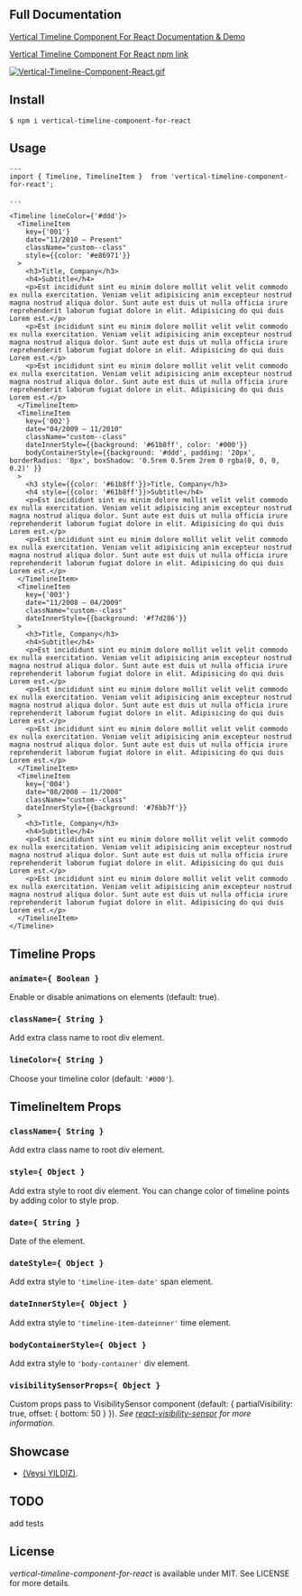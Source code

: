 
## Full Documentation

[Vertical Timeline Component For React Documentation & Demo](https://veysiyildiz.github.io/vertical-timeline-component-for-react/)

[Vertical Timeline Component For React npm link](https://www.npmjs.com/package/vertical-timeline-component-for-react)

[![Vertical-Timeline-Component-React.gif](https://i.postimg.cc/3wZYZ0Kq/Vertical-Timeline-Component-React.gif)](https://postimg.cc/1g4kmtV0)

## Install

```code
$ npm i vertical-timeline-component-for-react
```


## Usage

```code|lang-jsx
---
import { Timeline, TimelineItem }  from 'vertical-timeline-component-for-react';

...

<Timeline lineColor={'#ddd'}>
  <TimelineItem
    key={'001'}
    date="11/2010 – Present"
    className="custom--class"
    style={{color: '#e86971'}}
  >
    <h3>Title, Company</h3>
    <h4>Subtitle</h4>
    <p>Est incididunt sint eu minim dolore mollit velit velit commodo ex nulla exercitation. Veniam velit adipisicing anim excepteur nostrud magna nostrud aliqua dolor. Sunt aute est duis ut nulla officia irure reprehenderit laborum fugiat dolore in elit. Adipisicing do qui duis Lorem est.</p>
    <p>Est incididunt sint eu minim dolore mollit velit velit commodo ex nulla exercitation. Veniam velit adipisicing anim excepteur nostrud magna nostrud aliqua dolor. Sunt aute est duis ut nulla officia irure reprehenderit laborum fugiat dolore in elit. Adipisicing do qui duis Lorem est.</p>
    <p>Est incididunt sint eu minim dolore mollit velit velit commodo ex nulla exercitation. Veniam velit adipisicing anim excepteur nostrud magna nostrud aliqua dolor. Sunt aute est duis ut nulla officia irure reprehenderit laborum fugiat dolore in elit. Adipisicing do qui duis Lorem est.</p>
  </TimelineItem>
  <TimelineItem
    key={'002'}
    date="04/2009 – 11/2010"
    className="custom--class"
    dateInnerStyle={{background: '#61b8ff', color: '#000'}}
    bodyContainerStyle={{background: '#ddd', padding: '20px', borderRadius: '8px', boxShadow: '0.5rem 0.5rem 2rem 0 rgba(0, 0, 0, 0.2)' }}
  >
    <h3 style={{color: '#61b8ff'}}>Title, Company</h3>
    <h4 style={{color: '#61b8ff'}}>Subtitle</h4>
    <p>Est incididunt sint eu minim dolore mollit velit velit commodo ex nulla exercitation. Veniam velit adipisicing anim excepteur nostrud magna nostrud aliqua dolor. Sunt aute est duis ut nulla officia irure reprehenderit laborum fugiat dolore in elit. Adipisicing do qui duis Lorem est.</p>
    <p>Est incididunt sint eu minim dolore mollit velit velit commodo ex nulla exercitation. Veniam velit adipisicing anim excepteur nostrud magna nostrud aliqua dolor. Sunt aute est duis ut nulla officia irure reprehenderit laborum fugiat dolore in elit. Adipisicing do qui duis Lorem est.</p>
  </TimelineItem>
  <TimelineItem
    key={'003'}
    date="11/2008 – 04/2009"
    className="custom--class"
    dateInnerStyle={{background: '#f7d286'}}
  >
    <h3>Title, Company</h3>
    <h4>Subtitle</h4>
    <p>Est incididunt sint eu minim dolore mollit velit velit commodo ex nulla exercitation. Veniam velit adipisicing anim excepteur nostrud magna nostrud aliqua dolor. Sunt aute est duis ut nulla officia irure reprehenderit laborum fugiat dolore in elit. Adipisicing do qui duis Lorem est.</p>
    <p>Est incididunt sint eu minim dolore mollit velit velit commodo ex nulla exercitation. Veniam velit adipisicing anim excepteur nostrud magna nostrud aliqua dolor. Sunt aute est duis ut nulla officia irure reprehenderit laborum fugiat dolore in elit. Adipisicing do qui duis Lorem est.</p>
    <p>Est incididunt sint eu minim dolore mollit velit velit commodo ex nulla exercitation. Veniam velit adipisicing anim excepteur nostrud magna nostrud aliqua dolor. Sunt aute est duis ut nulla officia irure reprehenderit laborum fugiat dolore in elit. Adipisicing do qui duis Lorem est.</p>
  </TimelineItem>
  <TimelineItem
    key={'004'}
    date="08/2008 – 11/2008"
    className="custom--class"
    dateInnerStyle={{background: '#76bb7f'}}
  >
    <h3>Title, Company</h3>
    <h4>Subtitle</h4>
    <p>Est incididunt sint eu minim dolore mollit velit velit commodo ex nulla exercitation. Veniam velit adipisicing anim excepteur nostrud magna nostrud aliqua dolor. Sunt aute est duis ut nulla officia irure reprehenderit laborum fugiat dolore in elit. Adipisicing do qui duis Lorem est.</p>
    <p>Est incididunt sint eu minim dolore mollit velit velit commodo ex nulla exercitation. Veniam velit adipisicing anim excepteur nostrud magna nostrud aliqua dolor. Sunt aute est duis ut nulla officia irure reprehenderit laborum fugiat dolore in elit. Adipisicing do qui duis Lorem est.</p>
  </TimelineItem>
</Timeline>
```


## Timeline Props

### `animate={ Boolean }`

Enable or disable animations on elements (default: true).

### `className={ String }`

Add extra class name to root div element.

### `lineColor={ String }`

Choose your timeline color (default: `'#000'`).

## TimelineItem Props

### `className={ String }`

Add extra class name to root div element.

### `style={ Object }`

Add extra style to root div element.
You can change color of timeline points by adding color to style prop.

### `date={ String }`

Date of the element.

### `dateStyle={ Object }`

Add extra style to `'timeline-item-date'` span element.

### `dateInnerStyle={ Object }`

Add extra style to `'timeline-item-dateinner'` time element.

### `bodyContainerStyle={ Object }`

Add extra style to `'body-container'` div element.

### `visibilitySensorProps={ Object }`

Custom props pass to VisibilitySensor component (default: { partialVisibility: true, offset: { bottom: 50 } }).
*See [react-visibility-sensor](https://github.com/joshwnj/react-visibility-sensor) for more information.*


## Showcase

* [(Veysi YILDIZ)](https://www.linkedin.com/in/veysiyildiz/).

## TODO 
add tests

## License

*vertical-timeline-component-for-react* is available under MIT. See LICENSE for more details.